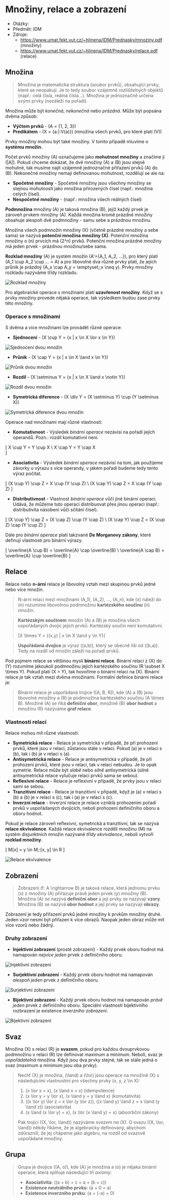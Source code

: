 # Množiny, relace a zobrazení
- Otázky:
- Předmět: IDM
- Zdroje:
    - https://www.umat.fekt.vut.cz/~hlinena/IDM/Prednasky/mnoziny.pdf (množiny)
    - https://www.umat.fekt.vut.cz/~hlinena/IDM/Prednasky/relace.pdf (relace)

## Množina
> Množina je matematická struktura (soubor prvků), obsahující prvky, které se neopakují. Je to tedy soubor vzájemně _rozlišitelných_ objektů (např.: celá čísla, reálná čísla...).  Množina je jednoznačně určena svými prvky (nezáleží na pořadí).

Množina může být _konečná_, _nekonečná_ nebo _prázdná_. Může být popsána dvěma způsob:
- __Výčtem prvků__ - \(A = \{1, 2, 3\}\)
- __Predikátem__ - \(X = \{a\:|\:V(a)\}\) (množina všech prvků, pro které platí \(V\))

Prvky množiny mohou být také množiny. V tomto případě mluvíme o __systému množin__.

Počet prvků množiny \(A\) označujeme jako __mohutnost množiny__ a značíme ji \(|A|\). Pokud chceme dokázat, že dvě množiny \(A\) a \(B\) jsou stejně mohutné, tak musíme najít vzájemně jednoznačné přiřazení prvků \(A\) do \(B\). Nekonečné množiny nemají definovanou mohutnost, rozdělují se ale na:
- __Spočetné množiny__ - Spočetné množiny jsou všechny množiny se stejnou mohutností jako množina přirozených čísel (např.: množina celých čísel).
- __Nespočetné množiny__ - (např.: množina všech reálných čísel)

__Podmnožina__ množiny \(A\) je taková množina \(B\), jejíž každý prvek je zároveň prvkem množiny \(A\). Každá množina kromě prázdné množiny obsahuje alespoň dvě podmnožiny - samu sebe a prázdnou množinu.

Množina všech podmnožin množiny \(X\) (včetně prázdné množiny a sebe sama) se nazývá __potenční množina množiny \(X\)__. Potenční množina množiny o \(n\) prvcích má \(2^n\) prvků. Potenční množina prázdné množiny má jeden prvek - prázdnou množinu/sebe sama.

__Rozklad množiny__ \(A\) je systém množin \(A'=\{A_1, A_2, ...\}\), pro který platí \(A_1 \cup A_2 \cup ... = A\) a pro libovolné dva různé prvky platí, že jejich průnik je prázdný \(A_x \cap A_y = \emptyset;\;x \neq y\). Prvky množiny rozkladu nazýváme třídy rozkladu.

![Rozklad množiny](/Images/16/rozklad_mnoziny.png)

Pro algebraické operace s množinami platí __uzavřenost množiny__. Když se s prvky množiny provede nějaká operace, tak výsledkem budou zase prvky této množiny.

### Operace s množinami
S dvěma a více množinami lze provádět různé operace:
- __Sjednocení__ - \(X \cup Y = \{x | x \in X \lor x \in Y\}\)

![Sjednocení dvou množin](/Images/16/sjednoceni.png)

- __Průnik__ - \(X \cap Y = \{x | x \in X \land x \in Y\}\)

![Průnik dvou množin](/Images/16/prunik.png)

- __Rozdíl__ - \(X \setminus Y = \{x | x \in X \land x \notin Y\}\)

![Rozdíl dvou množin](/Images/16/rozdil.png)

- __Symetrická diference__ - \(X \div Y = (X \setminus Y) \cup (Y \setminus X)\)

![Symetrická diference dvou množin](/Images/16/symetricka_diference.png)

Operace nad množinami mají různé vlastnosti:
- __Komutativnost__  - Výsledek _binární operace_ nezávisí na pořadí jejích operandů. Pozn.: rozdíl komutativní není.

\[
    X \cup Y = Y \cup X \\
    X \cap Y = Y \cap X    
\]

- __Asociativita__ - Výsledek _binární operace_ nezávisí na tom, jak použijeme závorky u výrazu s více operandy, v jakém pořadí budeme tedy tento výraz počítat.

\[
    (X \cup Y) \cup Z = X \cup (Y \cup Z) \\
    (X \cap Y) \cap Z = X \cap (Y \cap Z)
\]

- __Distributivnost__ - Vlastnost _binární operace_ vůči jiné binární operaci. Udává, že můžeme tuto operaci distribuovat přes jinou operaci (např.: distributivita násobení vůči sčítání čísel).

\[
    (X \cup Y) \cap Z = (X \cap Z) \cup (Y \cap Z) \\
    (X \cap Y) \cup Z = (X \cup Z) \cap (Y \cup Z)
\]

Dále pro _binární operace_ platí takzvané __De Morganovy zákony__, které definují vlastnosti pro binární výrazy.

\[
    \overline{A \cup B} = \overline{A} \cap \overline{B} \\
    \overline{A \cap B} = \overline{A} \cup \overline{B}
\]

## Relace
Relace nebo __n-ární__ relace je libovolný vztah mezi skupinou prvků jedné nebo více množin. 

> N-ární relací mezi množinami \(A_1\), \(A_2\), ..., \(A_n\), kde \(x\) náleží do \(n\) rozumíme libovolnou podmnožinu __kartézského součinu__ \(n\) množin.

> __Kartézským součinem__ množin \(A\) a \(B\) je množina všech uspořádaných dvojic jejich prvků. Kartézský součin není komutativní.
>
> \[X \times Y = \{(x,y) | x \in X \land y \in Y\}\]

>__Uspořádaná dvojice__ je výraz \((a,b)\), který se obecně liší od \((b,a)\). Tedy na rozdíl od množin záleží na pořadí prvků.

Pod pojmem relace se většinou myslí __binární relace__. Binární relací z \(X\) do \(Y\) rozumíme jakoukoli podmnožinu jejich kartézského součinu \(R \subset X \times Y\). Pokud platí \(X = Y\), tak hovoříme o binární relaci na \(X\). Binární relace je tak vztah mezi dvěma množinami. Formální definice binární relace je:

> Binární relace je uspořádaná trojice \([A, B, R]\), kde \(A\) a \(B\) jsou libovolné množiny a \(R\) je podmnožina kartézského součinu \(A \times B\). Množině \(A\) se říká __definiční obor__, množině \(B\) __obor hodnot__ a množinu \(R\) nazýváme __graf relace__.

### Vlastnosti relací
Relace mohou mít různé vlastnosti:
- __Symetrická relace__ - Relace je symetrická v případě, že při prohození prvků, které jsou v relaci, zůstanou stále v relaci. Pokud \(a\) je v relaci s \(b\), tak i \(b\) je v relaci s \(a\).
- __Antisymetrická relace__ - Relace je antisymetrická v případě, že při prohození prvků, které jsou v relaci, tak v relaci nebudou. Je to opak symetrie. Relace může být _slabě_ nebo _silně_ antisymetrická (silně antisymetrická relace vylučuje relaci prvků sama se sebou).
- __Reflexivní relace__ - Relace je reflexivní v případě, že prvky jsou v relaci sami se sebou.
- __Tranzitivní relace__ - Relace je tranzitivní v případě, když je \(a\) v relaci s \(b\) a \(b\) je v relaci s \(c\), tak i \(a\) je v relaci s \(c\).
- __Inverzní relace__ - Inverzní relace je relace vzniklá prohozením pořadí prvků v uspořádaných dvojicích, neboli prohození definičního oboru a oboru hodnot.

Pokud je relace zároveň reflexivní, symetrická a tranzitivní, tak se nazývá __relace ekvivalence__. Každá relace ekvivalence rozdělí množinu \(M\) na systém disjunktních množin nazývané _třídy ekvivalence_, neboli vytvoří __rozklad množiny__.

\[
    M[x] = y \in M;\:[x, y] \in R
\]

![Relace ekvivalence](/Images/16/relace_ekvivalence.png)

## Zobrazení
> Zobrazení \(f: A \rightarrow B\) je taková relace, která jednomu prvku \(x\) z množiny \(A\) přiřazuje právě jeden prvek \(y\) množiny \(B\). Množina \(A\) se nazývá __definiční obor__ a její prvky se nazývají __vzory__. Množina \(B\) se nazývá __obor hodnot__ a její prvky se nazývají __obrazy__.

Zobrazení je tedy přiřazení prvků jedné množiny k prvkům množiny druhé. Jeden vzor nesmí být přiřazen k více obrazů. Naopak jeden obraz může mít více vzorů nebo žádný.

### Druhy zobrazení
- __Injektivní zobrazení__ (prosté zobrazení) - Každý prvek oboru hodnot má namapován _nejvíce jeden_ prvek z definičního oboru.

![Injektivní zobrazení](/Images/16/injektivni_zobrazeni.png)

- __Surjektivní zobrazení__ - Každý prvek oboru hodnot má namapován _alespoň jeden_ prvek z definičního oboru.

![Surjektivní zobrazení](/Images/16/surjektivni_zobrazeni.png)

- __Bijektivní zobrazení__ - Každý prvek oboru hodnot má namapován _právě jeden_ prvek z definičního oboru. Speciální vlastností bijektivního rozbrazení je existence _inverzního zobrazení_.

![Bijektivní zobrazení](/Images/16/bijektivni_zobrazeni.png)

## Svaz
Množina \(X\) s relací \(R\) je __svazem__, pokud pro každou dvouprvkovou podmnožinu v relaci \(R\) lze definovat maximum a minimum. Neboli, svaz je _uspořádatelná_ množina. Když jsou dva prvky stejné, tak se stále jedná o svaz (maximum a minimum jsou oba prvky).

> Nechť \(X\) je množina, \(\land\) a \(\lor\) jsou operace na množině \(X\) s následujícími vlastnostmi pro všechny prvky \(x, y, z \in X\):
> 1. \(x \lor x = x\), \(x \land x = x\) (idempotence)
> 2. \(x \lor y = y \lor x\), \(x \land y = y \land x\) (komutativita)
> 3. \((x \lor y) \lor z = x \lor (y \lor z)\), \((x \land y) \land z = x \land (y \land z)\) (asociativita)
> 4. \(x \land (x \lor y) = x\), \(x \lor (x \land y) = x\) (absorbční zákony)
>
> Pak trojici \((X, \lor, \land)\) nazýváme _svazem na \(X\)_. O svazu \((X, \lor, \land)\) někdy říkáme, že je algebraicky definovaný, abychom zdůraznili, že jej chápeme jako algebru, na rozdíl od svazově uspořádané množiny.

## Grupa
> Grupa je dvojice \((A, o)\), kde \(A\) je množina a \(o\) je nějaká binární operace, která splňuje následující _tři axiomy_:
> - __Asociativita__: \((a + b) + c = a + (b + c)\)
> - __Existence neutrálního prvku__: \(a + 0 = a\)
> - __Existence inverzního prvku__: \(a + (-a) = 0\)
